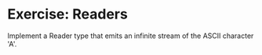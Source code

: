 # Exercise: Readers #

Implement a Reader type that emits an infinite stream of the ASCII character 'A'. 
